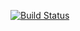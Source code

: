 [![Build Status](https://travis-ci.org/jasisboredsojoinedgithub/GitHubApi567.svg?branch=HW05a_Mocking)](https://travis-ci.org/jasisboredsojoinedgithub/GitHubApi567)

